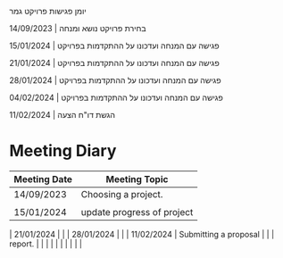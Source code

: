 יומן פגישות פרויקט גמר
  
14/09/2023 |	בחירת פרויקט נושא ומנחה

15/01/2024 |	פגישה עם המנחה ועדכונו על ההתקדמות בפרויקט

21/01/2024 |    פגישה עם המנחה ועדכונו על ההתקדמות בפרויקט

28/01/2024 |	פגישה עם המנחה ועדכונו על ההתקדמות בפרויקט

04/02/2024 |	פגישה עם המנחה ועדכונו על ההתקדמות בפרויקט

11/02/2024 |	הגשת דו"ח הצעה
# Meeting Diary

| Meeting Date | Meeting Topic             | 
|--------------|---------------------------|
| 14/09/2023   | Choosing a project.       |
|              |                           |
| 15/01/2024   | update  progress of project|    
                                                              
| 21/01/2024   |                           | 
| 28/01/2024   |                           | 
| 11/02/2024   | Submitting a proposal     |
|              | report.                   |
|              |                           | 
|              |                           |
|              |                           |
